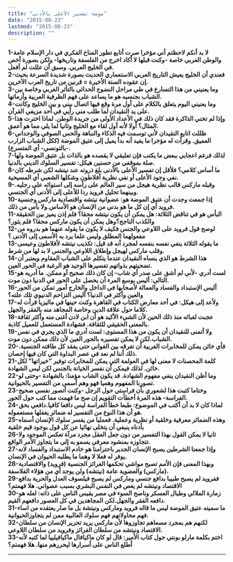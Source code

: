 ```yaml
---
title: "موضة تفسير الأعلى بالأدنى"
date: "2015-08-23"
lastmod: "2015-08-23"
description: ""
---
```

**1-لا بد أنكم لاحظتم أني مؤخرا صرت أتابع تطور المناخ الفكري في دار الإسلام عامة والوطن العربي خاصة -وكنت قبلها لا أكاد اخرج من الفلسفة وتاريخها- ولكن بصورة أخص في الخليج العربي. وسبق أن عللت لم أفعل.  
2-فعندي أن الخليج يعيش التاريخ العربي الاستعماري الحديث بصورة شديدة السرعة بحيث إن عقوده الستة الأخيرة = قرنين من تاريخ العرب الآخرين.  
3-وما يعنيني من هذا التسارع في طي مراحل النضوج الحداثي بالتأثر الغربي وخاصة بين الشباب بجنسيه هو ما يساعد على فهم الظرفية العربية وأزماتها.  
4-وما يعنيني اليوم يتعلق بالكلام على أول مرة وقع فيها اتصال بيني و بين الخليج وكانت على يد النقيدان لما طلب مني رأيي في أحد مزيفي القرآن.  
5-وإذا لم تخني الذاكرة فقد كان ذلك في الأعداد الأولى من جريدة الوطن. لماذا اخترت هذا المثال؟ أولا لأنه أول لقاء مع الخليج وثانيا لما يلي مما هو أعمق.  
6-ظللت اتابع النقيدان لأني توسمت فيه الذكاء والنباهة والحس الصوفي والوجداني العميق. وقرأت له مؤخرا ما يفيد أنه بدأ يميل إلى عتيق الموضة (ككل الشباب الزارب -بالتونسي- أي المتسرع).  
7-لذلك فرغم اعجابي ببعض ما يكتب فإن تعليقي لا يقصده هو بالذات بل عتيق الموضة ولها صلة بموقفي من حسنين هيكل: تفسير السلوك الديني بالدنيا.  
8-ما أساس كلامي؟ فلأقل إن تفسير الأعلى بالأدنى بلغ ذروته عند نيتشه لكن شرطه كان نفي وجود الأعلى أو نفي نظرية أفلاطون وشكلها الشعبي أي المسيحية.  
9-وقبله ماركس قالب نظرية هيجل من سير العالم على رأسه إلى استوائه على رجليه. وبينهما تحليل فرويد ردا للأعلى إلى الأدنى أي الجنسي.  
10-إذا جمعت وجدت أن عتيق الموضة هو: عضوانية نيتشه واقتصادية ماركس وجنسية فرويد أي إن كل ما هو بدني من الإنسان هو الأساس.ولا بأس من ذلك.  
11-البأس هو في تناقض الثلاثة: هل يمكن أن يكون نيتشه محقا؟ فلم إذن يميز بين الحقيقة والكذب الناجح؟وهل يمكن أن يكون ماركس محقا؟ فلم يثور؟  
12-لوصح قول فرويد على اللاوعي والجنس فكيف لا يكون ما يقوله عنهما هو بدروه من مفعولهما المطلق وليس علما يرد به الأسمى إلى الأدنى ؟  
13-ما يقوله الثلاثة ينفي نفسه بنفسه لمجرد أنه قد قيل: تكذيب نيتشه لأفلاطون وعيسى وقلب ماركس لهيجل وإطلاق اللاوعي والجنس لا بد لها من شرط.  
14-هذا الشرط هو الذي ينساه النقيدان عندما يتكلم على الشباب المقاوم ويعتبر أن تضحيتهم بذواتهم تفسيرها الوحيد هو الرغبة في الحور العين.  
15-لست أدري -لأني لم أشق على صدر أي شاب- إن كان ذلك صحيح أو ممكن. ما أدريه هو التالي: أليس بوسع المرء أن يحصل على الحور في الدنيا دون موت.  
16-أليس الإستبداد والفساد والعمالة لأصحابها في الداخل والخارج أمور تمكن من الحور والعين وأكثر في الدنيا؟ أليس التزاحم الدنيوي تلك علته؟  
17-ولأعد إلى هيكل: في أحد معارض الكتاب في القاهرة وكنت حينها في ماليزيا قرأت له كلاما حول علاقة الدين وخاصة المجاهد منه بالفقر والجهل.  
18-عجبت لغبائه منذ ذلك الحين لأن الشيء الأكيد هو أن ابن لادن أغنى منه وأكثر ثقافة بالمعنى الحقيقي للثقافة. فشهادة المستعمل للعميل كاذبة.  
19-ولا أتمنى للنقيدان أن يكون من هذا المستوى: لست أدري ما الذي يجري في نفس الشباب.لكن لا يمكن تفسيره بالحور العين لأن ذلك ممكن دون موت.  
20-فأي خائن يمكن للمخابرات الغربية أن تغرقه بين الغواني حتى يفقد كل طاقته الجنسية. ذلك أننا لم نعد في عصر البداوة التي كان فيها إحصان.  
21-كلمة المحصنات لا معنى لها في العولمة التي يمكن للمخابرات توفير “خيراتها” لكل خائن. لذلك فيمكن أن نفسر الخيانة بالجنس لكن ليس الشهادة.  
22-وما أظن النقيدان ينفي مفهوم الشهادة. قد يكون الشاب مؤمنا: بالشهادة -وحتى لو تصورنا المفهوم وهميا فهو وهم أسمى من التفسير بالحيوانية.  
23-وختاما كتبت هذا لشعوري بأن فراستي حول الرجل -وكنت أتصور نفسي صحيح الفراسة- هذه المرة أخطأت التقويم إن صح ما فهمت مما كتب حول الحور.  
24-لماذا كان لا بد أن أكتب في الموضوع: طبعا خطأ الفراسة ليس دافعا كافيا.دافعي بحق هو أن هذا النوع من التفسير له ضمائر يغفلها مستعموله.  
25-وهذه الضمائر معرفية وخلقية أو نظرية وعملية. فعمليا من يفسر سلوك الإنسان أسماه بأدناه ينبغي أن يتخلى نهائيا عن كل قول بوجود قيم خلقية  
26-ثانيا لا يمكن القول بهذا التفسير من دون جعل العقل مجرد مرآة تعكس الموجود ولا تتجاوزه بمنشود معرفي يسمو به إلى ما يتجاوز الأمر الواقع.  
27-وإذا جمعنا الشرطين يصبح الإنسان الجدير باحترامنا هو خادم الاستبداد والفساد لانه يوفر له فعلا لا وهما ما يطلبه الحيوان في الإنسان.  
28-وبهذا المعنى فإن الأمم تصبح مواشي تحكمها الغرائز الجنسية (فرويد) والاقتصادية (ماركس) والعضوية عامة (نيتشه) ولن يوجد أي من هؤلاء الفلاسفة.  
29-ففرويد لم يصبح طبيبا بدافع جنسي وماركس لم يصبح فيلسوف العدل والحرية بدافع الاقتصاد ونيتشه لم يغص في النفس البشري بسبب عضواني. هلا فهمتم؟  
30-زمارة الملالي وطبال العسكر وناصح السوء في مصر يقيس الناس على ذاته: لعله هو دافعه الفقر والجهل.لكن المجاهدين في كل العصور دافعهم القيم.  
31-ما سميته عتيق الموضة ليس ما قاله فرويد وماركس ونيتشة بل ما صار يعتقده من اساء فهم محاولاتهم فهم سلوك الغالبية ممن لم يتجاوزالحيوانية.  
32-لكنهم هم بمجرد مسعاهم تجاوزوها لأن ماركس يريد تحرير الإنسان من سلطان الاقتصاد ونيتشه من سلطان الغرائز وفرويد من سلطان اللاوعي.  
33-اختم بكلمة مارلو بونتي حول كتاب الأمير: قال لو كان ماكيافال ماكيافيلييا لما كتبه لأنه أطلع الناس على أسرارها ليحررهم منها. هلا فهمتم؟**

---

###